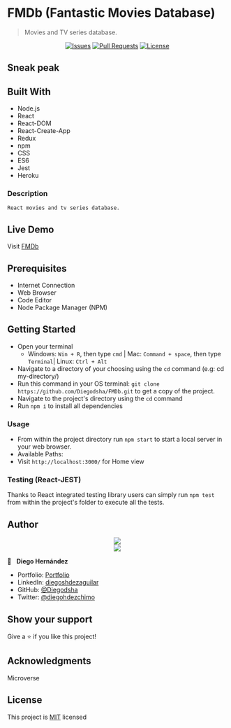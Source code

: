 # FMDb (Fantastic Movies Database)

>Movies and TV series database.

<p align="center">
  <a href="https://github.com/Diegodsha/FMDb/issues">
  <img src="https://img.shields.io/github/issues-raw/Diegodsha/FMDb?style=for-the-badge"
       alt="Issues"></a>
   <a href="https://github.com/Diegodsha/FMDb/pulls">
  <img src="https://img.shields.io/github/issues-pr/Diegodsha/FMDb?style=for-the-badge"
       alt="Pull Requests"></a>
   <a href="https://github.com/Diegodsha/FMDb/blob/develop/LICENSE">
  <img src="https://img.shields.io/github/license/Diegodsha/FMDb?style=for-the-badge"
       alt="License"></a>
</p>

## Sneak peak

## Built With

- Node.js
- React
- React-DOM
- React-Create-App
- Redux
- npm
- CSS
- ES6
- Jest
- Heroku

### Description

    React movies and tv series database.

## Live Demo

Visit [FMDb](https://FMDb.herokuapp.com/)

## Prerequisites

  - Internet Connection
  - Web Browser
  - Code Editor 
  - Node Package Manager (NPM)

## Getting Started

- Open your terminal 
  - Windows: `Win + R`, then type `cmd` | Mac: `Command + space`, then type `Terminal`| Linux: `Ctrl + Alt`
- Navigate to a directory of your choosing using the `cd` command (e.g: cd my-directory/)
- Run this command in your OS terminal: `git clone https://github.com/Diegodsha/FMDb.git` to get a copy of the project.
- Navigate to the project's directory using the `cd` command
- Run `npm i` to install all dependencies

### Usage

- From within the project directory run `npm start` to start a local server in your web browser.
- Available Paths:
 - Visit `http://localhost:3000/` for Home view


### Testing (React-JEST)

Thanks to React integrated testing library users can simply run `npm test` from within the project's folder to execute all the tests.


## Author
<div align="center">
<img src="https://user-images.githubusercontent.com/70416006/121233844-aff9e800-c858-11eb-99e4-d36b833d3fa9.png">
</div>
<div align="center">
<img src="https://user-images.githubusercontent.com/70416006/121235243-42e75200-c85a-11eb-967d-ea05dd5efe1f.png">
</div>

👤 &nbsp; **Diego Hernández**
- Portfolio: [Portfolio](https://dshagui.com/)
- LinkedIn: [diegoshdezaguilar](https://www.linkedin.com/in/diegoshdezaguilar/)
- GitHub: [@Diegodsha](https://github.com/Diegodsha)
- Twitter: [@diegohdezchimo](https://twitter.com/diegohdezchimo)

## Show your support

Give a ⭐️ if you like this project!

## Acknowledgments

Microverse

## License

This project is [MIT](https://github.com/Diegodsha/FMDb/blob/develop/LICENSE) licensed
